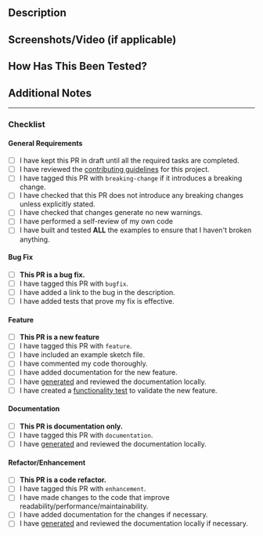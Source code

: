 ## Description

<!-- Please include a summary of the change and/or which issue is fixed. Include any relevant motivation and context. -->

## Screenshots/Video (if applicable)

<!-- If applicable, add screenshots to help explain your changes. -->

## How Has This Been Tested?

<!-- Please describe the tests that you ran to verify your changes. Provide instructions so we can reproduce. -->

## Additional Notes

<!-- Add any other relevant information about the PR here. -->

---

### Checklist

<!-- Note: Without all of these items checked the PR will not be reviewed. -->

#### General Requirements

- [ ] I have kept this PR in draft until all the required tasks are completed.
- [ ] I have reviewed the [contributing guidelines](https://github.com/forntoh/LcdMenu/blob/master/CONTRIBUTING.md) for this project.
- [ ] I have tagged this PR with `breaking-change` if it introduces a breaking change.
- [ ] I have checked that this PR does not introduce any breaking changes unless explicitly stated.
- [ ] I have checked that changes generate no new warnings.
- [ ] I have performed a self-review of my own code
- [ ] I have built and tested **ALL** the examples to ensure that I haven't broken anything.

#### Bug Fix

<!-- Delete this section if it doesn't apply to your PR. -->

- [ ] **This PR is a bug fix.**
- [ ] I have tagged this PR with `bugfix`.
- [ ] I have added a link to the bug in the description.
- [ ] I have added tests that prove my fix is effective.

#### Feature

<!-- Delete this section if it doesn't apply to your PR. -->

- [ ] **This PR is a new feature**
- [ ] I have tagged this PR with `feature`.
- [ ] I have included an example sketch file.
- [ ] I have commented my code thoroughly.
- [ ] I have added documentation for the new feature.
- [ ] I have [generated](https://github.com/forntoh/LcdMenu/blob/master/docs/README.md) and reviewed the documentation locally.
- [ ] I have created a [functionality test](https://github.com/forntoh/LcdMenu/blob/master/test/README.md) to validate the new feature.

#### Documentation

<!-- Delete this section if it doesn't apply to your PR. -->

- [ ] **This PR is documentation only.**
- [ ] I have tagged this PR with `documentation`.
- [ ] I have [generated](https://github.com/forntoh/LcdMenu/blob/master/docs/README.md) and reviewed the documentation locally.

#### Refactor/Enhancement

<!-- Delete this section if it doesn't apply to your PR. -->

- [ ] **This PR is a code refactor.**
- [ ] I have tagged this PR with `enhancement`.
- [ ] I have made changes to the code that improve readability/performance/maintainability.
- [ ] I have added documentation for the changes if necessary.
- [ ] I have [generated](https://github.com/forntoh/LcdMenu/blob/master/docs/README.md) and reviewed the documentation locally if necessary.

